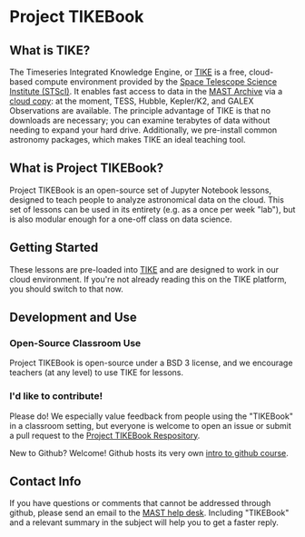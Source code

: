 # Project TIKEBook

## What is TIKE?
The Timeseries Integrated Knowledge Engine, or [TIKE](https://timeseries.science.stsci.edu) is a free, cloud-based compute environment provided by the [Space Telescope Science Institute (STScI)](https://stsci.edu). It enables fast access to data in the [MAST Archive](https://archive.stsci.edu) via a [cloud copy](https://registry.opendata.aws/collab/stsci/): at the moment, TESS, Hubble, Kepler/K2, and GALEX Observations are available. The principle advantage of TIKE is that no downloads are necessary; you can examine terabytes of data without needing to expand your hard drive. Additionally, we pre-install common astronomy packages, which makes TIKE an ideal teaching tool.

## What is Project TIKEBook?
Project TIKEBook is an open-source set of Jupyter Notebook lessons, designed to teach people to analyze astronomical data on the cloud. This set of lessons can be used in its entirety (e.g. as a once per week "lab"), but is also modular enough for a one-off class on data science.

## Getting Started
These lessons are pre-loaded into [TIKE](https://timeseries.science.stsci.edu) and are designed to work in our cloud environment. If you're not already reading this on the TIKE platform, you should switch to that now.

## Development and Use 

### Open-Source Classroom Use
Project TIKEBook is open-source under a BSD 3 license, and we encourage teachers (at any level) to use TIKE for lessons.

### I'd like to contribute!
Please do! We especially value feedback from people using the "TIKEBook" in a classroom setting, but everyone is welcome to open an issue or submit a pull request to the [Project TIKEBook Respository](https://github.com/spacetelescope/project-tikebook). 

New to Github? Welcome! Github hosts its very own [intro to github course](https://github.com/skills/introduction-to-github).

## Contact Info
If you have questions or comments that cannot be addressed through github, please send an email to the [MAST help desk](mailto:archive@stsci.edu?subject=Project-TIKEBook). Including "TIKEBook" and a relevant summary in the subject will help you to get a faster reply.